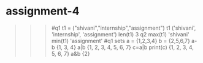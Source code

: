 # assignment-4
>>> #q1
>>> t1 = ("shivani","internship","assignment")
>>> t1
('shivani', 'internship', 'assignment')
>>> len(t1)
3
>>>q2
>>> max(t1)
'shivani'
>>> min(t1)
'assignment'
>>> #q1 sets
>>> a = {1,2,3,4}
>>> b = {2,5,6,7}
>>> a-b
{1, 3, 4}
>>> a|b
{1, 2, 3, 4, 5, 6, 7}
>>> c=a|b
>>> print(c)
{1, 2, 3, 4, 5, 6, 7}
>>> a&b
{2}

